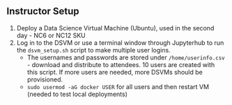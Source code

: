 Instructor Setup
---

1. Deploy a Data Science Virtual Machine (Ubuntu), used in the second day - NC6 or NC12 SKU
2.  Log in to the DSVM or use a terminal window through Jupyterhub to run the `dsvm_setup.sh` script to make multiple user logins.
    * The usernames and passwords are stored under `/home/userinfo.csv` - download and distribute to attendees.  10 users are created with this script.  If more users are needed, more DSVMs should be provisioned.
    * `sudo usermod -aG docker USER` for all users and then restart VM (needed to test local deployments)


